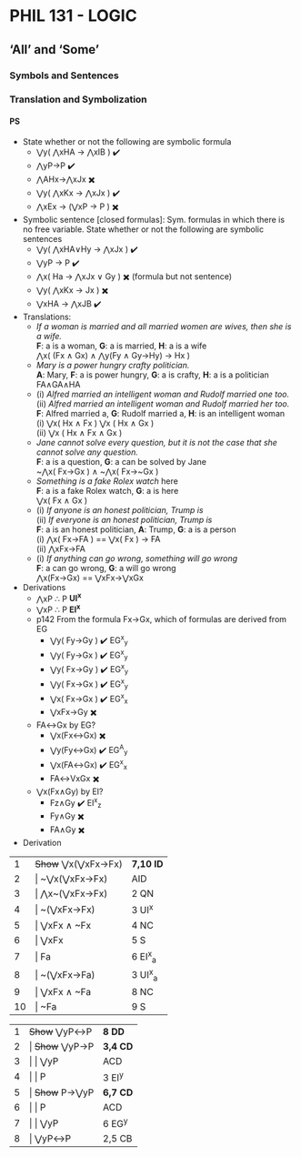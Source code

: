 # PHIL 131 - LOGIC

## ‘All’ and ‘Some’

### Symbols and Sentences

### Translation and Symbolization

#### PS

- State whether or not the following are symbolic formula
  - ⋁y( ⋀xHA →  ⋀xIB ) :heavy_check_mark:
  - ⋀yP→P :heavy_check_mark:
  - ⋀AHx→⋀xJx :heavy_multiplication_x:
  - ⋁y( ⋀xKx → ⋀xJx ) :heavy_check_mark:
  - ⋀xEx → (⋁xP → P ) :heavy_multiplication_x:
- Symbolic sentence [closed formulas]: Sym. formulas in which there is no free variable. State whether or not the following are symbolic sentences
  - ⋁y( ⋀xHA∨Hy → ⋀xJx ) :heavy_check_mark:
  - ⋁yP → P  :heavy_check_mark:
  - ⋀x( Ha → ⋀xJx ∨ Gy ) :heavy_multiplication_x: (formula but not sentence)
  - ⋁y( ⋀xKx → Jx )  :heavy_multiplication_x:
  - ⋁xHA → ⋀xJB :heavy_check_mark:
- Translations:
  - *If a woman is married and all married women are wives, then she is a wife.*<br>**F**: a is a woman, **G**: a is married, **H**: a is a wife<br>⋀x( (Fx ∧ Gx) ∧ ⋀y(Fy ∧ Gy→Hy) → Hx )
  - *Mary is a power hungry crafty politician.*<br>**A**: Mary, **F**: a is power hungry, **G**: a is crafty, **H**: a is a politician<br>FA∧GA∧HA
  - (i) *Alfred married an intelligent woman and Rudolf married one too.*<br>(ii) *Alfred married an intelligent woman and Rudolf married her too.*<br>**F**: Alfred married a, **G**: Rudolf married a, **H**: is an intelligent woman<br>(i) ⋁x( Hx ∧ Fx ) ⋁x ( Hx ∧ Gx )<br>(ii) ⋁x ( Hx ∧ Fx ∧ Gx )
  - *Jane cannot solve every question, but it is not the case that she cannot solve any question.*<br>**F**: a is a question, **G**: a can be solved by Jane<br>~⋀x( Fx→Gx ) ∧ ~⋀x( Fx→~Gx )
  - *Something is a fake Rolex watch* here<br>**F**: a is a fake Rolex watch, **G**: a is here<br>⋁x( Fx ∧ Gx )
  - (i) *If anyone is an honest politician, Trump is*<br>(ii) *If everyone is an honest politician, Trump is*<br>**F**: a is an honest politician, **A**: Trump, **G**: a is a person<br>(i) ⋀x( Fx→FA ) == ⋁x( Fx ) → FA<br>(ii) ⋀xFx→FA
  - (i) *If anything can go wrong, something will go wrong*<br>**F**: a can go wrong, **G**: a will go wrong<br>⋀x(Fx→Gx) == ⋁xFx→⋁xGx
- Derivations
  - ⋀xP ∴ P	**UI<sup>x</sup>**
  - ⋁xP ∴ P	**EI<sup>x</sup>**
  - p142 From the formula Fx→Gx, which of formulas are derived from EG
    - ⋁y( Fy→Gy ) :heavy_check_mark: EG<sup>x</sup><sub>y</sub>
    - ⋁y( Fy→Gx ) :heavy_check_mark: EG<sup>x</sup><sub>y</sub>
    - ⋁y( Fx→Gy ) :heavy_check_mark: EG<sup>x</sup><sub>y</sub>
    - ⋁y( Fx→Gx ) :heavy_check_mark: EG<sup>x</sup><sub>y</sub>
    - ⋁x( Fx→Gx ) :heavy_check_mark: EG<sup>x</sup><sub>x</sub>
    - ⋁xFx→Gy :heavy_multiplication_x:
  - FA↔Gx by EG?
    - ⋁x(Fx↔Gx) :heavy_multiplication_x: 
    - ⋁y(Fy↔Gx) :heavy_check_mark: EG<sup>A</sup><sub>y</sub>
    - ⋁x(FA↔Gx) :heavy_check_mark: EG<sup>x</sup><sub>x</sub>
    - FA↔VxGx :heavy_multiplication_x:
  - ⋁x(Fx∧Gy) by EI?
    - Fz∧Gy :heavy_check_mark: EI<sup>x</sup><sub>z</sub>
    - Fy∧Gy :heavy_multiplication_x:
    - FA∧Gy :heavy_multiplication_x:
- Derivation

|      |                         |                              |
| ---- | ----------------------- | ---------------------------- |
| 1    | <s>Show</s> ⋁x(⋁xFx→Fx) | **7,10 ID**                  |
| 2    | \| ~⋁x(⋁xFx→Fx)         | AID                          |
| 3    | \| ⋀x~(⋁xFx→Fx)         | 2 QN                         |
| 4    | \| ~(⋁xFx→Fx)           | 3 UI<sup>x</sup>             |
| 5    | \| ⋁xFx ∧ ~Fx           | 4 NC                         |
| 6    | \| ⋁xFx                 | 5 S                          |
| 7    | \| Fa                   | 6 EI<sup>x</sup><sub>a</sub> |
| 8    | \| ~(⋁xFx→Fa)           | 3 UI<sup>x</sup><sub>a</sub> |
| 9    | \| ⋁xFx ∧ ~Fa           | 8 NC                         |
| 10   | \| ~Fa                  | 9 S                          |

|      |                      |                  |
| ---- | -------------------- | ---------------- |
| 1    | <s>Show</s> ⋁yP↔P    | **8 DD**         |
| 2    | \| <s>Show</s> ⋁yP→P | **3,4 CD**       |
| 3    | \| \| ⋁yP            | ACD              |
| 4    | \| \| P              | 3 EI<sup>y</sup> |
| 5    | \| <s>Show</s> P→⋁yP | **6,7 CD**       |
| 6    | \| \| P              | ACD              |
| 7    | \| \| ⋁yP            | 6 EG<sup>y</sup> |
| 8    | \| ⋁yP↔P             | 2,5 CB           |

